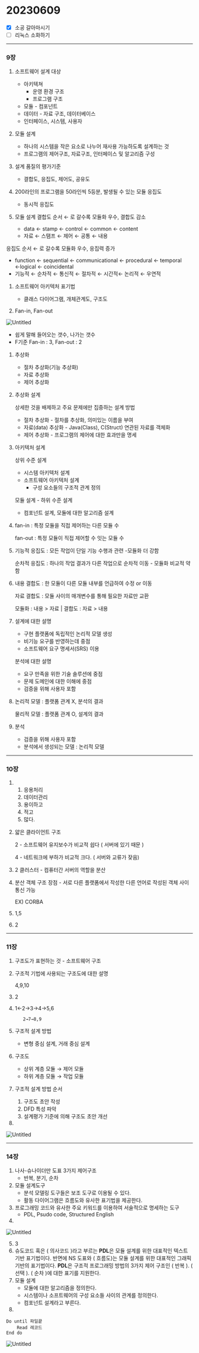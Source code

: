 # 20230609

- [x]  소공 갈아마시기
- [ ]  리눅스 소화하기

---

### 9장

1. 소프트웨어 설계 대상
    - 아키텍쳐
        - 운영 환경 구조
        - 프로그램 구조
    - 모듈 - 컴포넌트
    - 데이터 - 자료 구조, 데이터베이스
    - 인터페이스, 시스템, 사용자

1. 모듈 설계
    - 하나의 시스템을 작은 요소로 나누어 재사용 가능하도록 설계하는 것
    - 프로그램의 제어구조, 자료구조, 인터페이스 및 알고리즘 구성

1. 설계 품질의 평가기준
    - 결합도, 응집도, 제어도, 공유도

1. 200라인의 프로그램을 50라인씩 5등분, 발생될 수 있는 모듈 응집도
    - 동시적 응집도

1. 모듈 설계 결합도 순서 ← 로 갈수록 모듈화 우수, 결합도 감소
    - data ← stamp ← control ← common ← content
    - 자료 ← 스탬프 ← 제어 ← 공통 ← 내용

응집도 순서 ← 로 갈수록 모듈화 우수, 응집력 증가

- function ← sequential ← communicational ← procedural ← temporal ←logical ← coincidental
- 기능적 ← 순차적 ← 통신적 ← 절차적 ← 시간적← 논리적 ← 우연적

1. 소프트웨어 아키텍처 표기법
    - 클래스 다이어그램, 개체관계도, 구조도

1. Fan-in, Fan-out

![Untitled](image/0609/Untitled.png)

- 쉽게 말해 들어오는 갯수, 나가는 갯수
- F기준 Fan-in : 3, Fan-out : 2

1. 추상화
    - 절차 추상화(기능 추상화)
    - 자료 추상화
    - 제어 추상화

1. 추상화 설계
    
    상세한 것을 배제하고 주요 문제에만 집중하는 설계 방법
    
    - 절차 추상화 - 절차를 추상화, 의미있는 이름을 부여
    - 자료(data) 추상화 - Java(Class), C(Struct) 연관된 자료를 객체화
    - 제어 추상화 - 프로그램의 제어에 대한 효과만을 명세

1. 아키텍처 설계
    
    상위 수준 설계
    
    - 시스템 아키텍처 설계
    - 소프트웨어 아키텍처 설계
        - 구성 요소들의 구조적 관계 정의
    
    모듈 설계 - 하위 수준 설계
    
    - 컴포넌트 설계, 모듈에 대한 알고리즘 설계
    
2. fan-in : 특정 모듈을 직접 제어하는 다른 모듈 수
    
    fan-out : 특정 모듈이 직접 제어할 수 잇는 모듈 수
    

1. 기능적 응집도 : 모든 작업이 단일 기능 수행과 관련 -모듈화 더 강함
    
    순차적 응집도 : 하나의 작업 결과가 다른 작업으로 순차적 이동 - 모듈화 비교적 약함
    

1. 내용 결합도 : 한 모듈이 다른 모듈 내부를 언급하여 수정 or 이동
    
    자료 결합도 : 모듈 사이의 매개변수를 통해 필요한 자료만 교환
    
    모듈화 : 내용 > 자료 | 결합도 : 자료 > 내용
    
2. 설계에 대한 설명
    - 구현 플랫폼에 독립적인 논리적 모델 생성
    - 비기능 요구를 반영하는데 중점
    - 소프트웨어 요구 명세서(SRS) 이용
    
    분석에 대한 설명
    
    - 요구 만족을 위한 기술 솔루션에 중점
    - 문제 도메인에 대한 이해에 중점
    - 검증을 위해 사용자 포함

1. 논리적 모델 : 플랫폼 관계 X, 분석의 결과
    
    물리적 모델 : 플랫폼 관계 O, 설계의 결과
    

1. 분석
    - 검증을 위해 사용자 포함
    - 분석에서 생성되는 모델 : 논리적 모델

---

### 10장

1. 
    1. 응용처리
    2. 데이터관리
    3. 용이하고
    4. 적고
    5. 많다.
    
2. 얇은 클라이언트 구조
    
    2 -  소프트웨어 유지보수가 비교적 쉽다 ( 서버에 있기 때문 )
    
    4 - 네트워크에 부하가 비교적 크다. ( 서버와 교류가 잦음)
    
3. 2 클러스터 - 컴퓨터간 서버의 역할을 분산
4. 분산 객체 구조 장점 - 서로 다른 플랫폼에서 작성한 다른 언어로 작성된 객체 사이 통신 가능
    
    EX) CORBA
    
5. 1,5
6. 2

---

### 11장

1. 구조도가 표현하는 것 - 소프트웨어 구조

1. 구조적 기법에 사용되는 구조도에 대한 설명
    
    4,9,10
    
2. 2
3. 1←2→3→4→5,6
    
          2→7→8,9
    
4. 구조적 설계 방법
    - 변형 중심 설계, 거래 중심 설계
5. 구조도
    - 상위 계층 모듈 → 제어 모듈
    - 하위 계층 모듈 → 작업 모듈
6. 구조적 설계 방법 순서
    1. 구조도 초안 작성
    2. DFD 특성 파악
    3. 설계평가 기준에 의해 구조도 초안 개선
7. 

![Untitled](image/0609/Untitled%201.png)

---

### 14장

1. 나사-슈나이더만 도표 3가지 제어구조
    - 반복, 분기, 순차
2. 모듈 설계도구
    - 분석 모델링 도구들은 보조 도구로 이용될 수 있다.
    - 활동 다이어그램은 흐름도와 유사한 표기법을 제공한다.
3. 프로그래밍 코드와 유사한 주요 키워드를 이용하여 서술적으로 명세하는 도구
    - PDL, Psudo code, Structured English
4. 

![Untitled](image/0609/Untitled%202.png)

5. 3
6. 슈도코드 혹은 ( 의사코드 )라고 부르는 **PDL**은 모듈 설계를 위한 대표적인 텍스트 기반 표기법이다. 반면에 NS 도표와 ( 흐름도)는 모듈 설계를 위한 대표적인 그래픽 기반의 표기법이다. **PDL**은 구조적 프로그래밍 방법의 3가지 제어 구조인 ( 반복 ). ( 선택 ). ( 순차 )에 대한 표기를 지원한다.
7. 모듈 설계
    - 모듈에 대한 알고리즘을 정의한다.
    - 시스템이나 소프트웨어의 구성 요소들 사이의 관계를 정의한다.
    - 컴포넌트 설계라고 부른다.
8. 

```
Do until 파일끝
	Read 레코드
End do
```

![Untitled](image/0609/Untitled%203.png)

